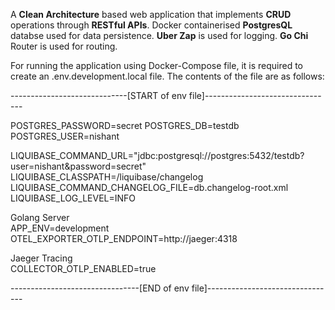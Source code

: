A **Clean Architecture** based web application that implements **CRUD** operations through **RESTful APIs**.
Docker containerised **PostgresQL** databse used for data persistence.
**Uber Zap** is used for logging. **Go Chi** Router is used for routing.

For running the application using Docker-Compose file, it is required to create an .env.development.local file.
The contents of the file are as follows:

-----------------------------[START of env file]--------------------------------  

POSTGRES_PASSWORD=secret
POSTGRES_DB=testdb  
POSTGRES_USER=nishant  

LIQUIBASE_COMMAND_URL="jdbc:postgresql://postgres:5432/testdb?user=nishant&password=secret"  
LIQUIBASE_CLASSPATH=/liquibase/changelog  
LIQUIBASE_COMMAND_CHANGELOG_FILE=db.changelog-root.xml  
LIQUIBASE_LOG_LEVEL=INFO  

Golang Server  
APP_ENV=development  
OTEL_EXPORTER_OTLP_ENDPOINT=http://jaeger:4318  

Jaeger Tracing  
COLLECTOR_OTLP_ENABLED=true  
  
--------------------------------[END of env file]--------------------------------  
